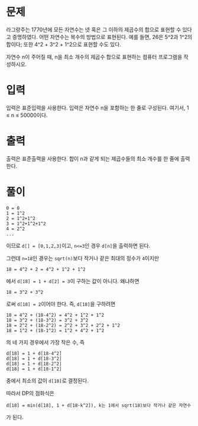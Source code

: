 # 문제
라그랑주는 1770년에 모든 자연수는 넷 혹은 그 이하의 제곱수의 합으로 표현할 수 있다고 증명하였다. 어떤 자연수는 복수의 방법으로 표현된다. 예를 들면, 26은 5^2과 1^2의 합이다; 또한 4^2 + 3^2 + 1^2으로 표현할 수도 있다.

자연수 n이 주어질 때, n을 최소 개수의 제곱수 합으로 표현하는 컴퓨터 프로그램을 작성하시오.

# 입력
입력은 표준입력을 사용한다. 입력은 자연수 n을 포함하는 한 줄로 구성된다. 여기서, 1 ≤ n ≤ 50000이다.

# 출력
출력은 표준출력을 사용한다. 합이 n과 같게 되는 제곱수들의 최소 개수를 한 줄에 출력한다.

# 풀이
```
0 = 0
1 = 1^2
2 = 1^2+1^2
3 = 1^2+1^2+1^2
4 = 2^2
...
```
이므로 `d[] = [0,1,2,3]`이고, `n<=3`인 경우 `d[n]`을 출력하면 된다.

그런데 `n=18`인 경우는 `sqrt(n)`보다 작거나 같은 최대의 정수가 `4`이지만
```
18 = 4^2 + 2 = 4^2 + 1^2 + 1^2
```
에서 `d[18] = 1 + d[2] = 3`이 구하는 값이 아니다. 왜냐하면 
```
18 = 3^2 + 3^2
```
로써 `d[18] = 2`이어야 한다. 즉, `d[18]`을 구하려면  
```
18 = 4^2 + (18-4^2) = 4^2 + 1^2 + 1^2
18 = 3^2 + (18-3^2) = 3^2 + 3^2
18 = 2^2 + (18-2^2) = 2^2 + 3^2 + 2^2 + 1^2
18 = 1^2 + (18-1^2) = 1^2 + 4^2 + 1^2
```
의 네 가지 경우에서 가장 작은 수, 즉 
```
d[18] = 1 + d[18-4^2]
d[18] = 1 + d[18-3^2]
d[18] = 1 + d[18-2^2]
d[18] = 1 + d[18-1^2]
```
중에서 최소의 값이 `d[18]`로 결정된다.

따라서 DP의 점화식은 
```
d[18] = min(d[18], 1 + d[18-k^2]), k는 1에서 sqrt(18)보다 작거나 같은 자연수
```
가 된다.